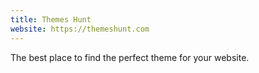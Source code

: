 ```yaml
---
title: Themes Hunt
website: https://themeshunt.com
---
```

The best place to find the perfect theme for your website.
